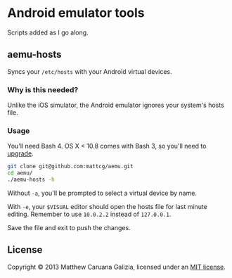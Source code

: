# Android emulator tools #

Scripts added as I go along.

## aemu-hosts ##

Syncs your `/etc/hosts` with your Android virtual devices.

### Why is this needed? ###

Unlike the iOS simulator, the Android emulator ignores your system's hosts file.

### Usage ###

You'll need Bash 4. OS X < 10.8 comes with Bash 3, so you'll need to [upgrade](http://apple.stackexchange.com/a/24635/28699).

```bash
git clone git@github.com:mattcg/aemu.git
cd aemu/
./aemu-hosts -h
```

Without `-a`, you'll be prompted to select a virtual device by name.

With `-e`, your `$VISUAL` editor should open the hosts file for last minute editing. Remember to use `10.0.2.2` instead of `127.0.0.1`.

Save the file and exit to push the changes.

## License ##

Copyright © 2013 Matthew Caruana Galizia, licensed under an [MIT license](http://mattcg.mit-license.org/).
